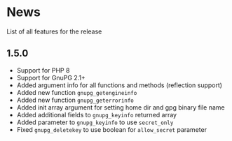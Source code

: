 # News

List of all features for the release

## 1.5.0
- Support for PHP 8
- Support for GnuPG 2.1+
- Added argument info for all functions and methods (reflection support)
- Added new function `gnupg_getengineinfo`
- Added new function `gnupg_geterrorinfo`
- Added init array argument for setting home dir and gpg binary file name
- Added additional fields to `gnupg_keyinfo` returned array
- Added parameter to `gnupg_keyinfo` to use `secret_only`
- Fixed `gnupg_deletekey` to use boolean for `allow_secret` parameter
